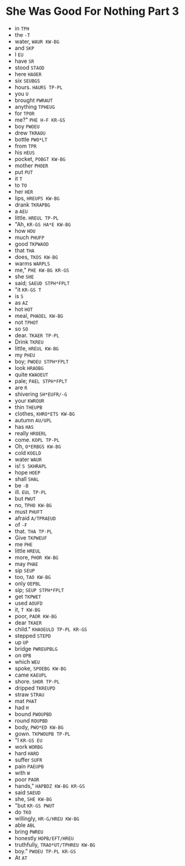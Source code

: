 # She Was Good For Nothing Part 3

* in `TPH`
* the `-T`
* water, `WAUR KW-BG`
* and `SKP`
* I `EU`
* have `SR`
* stood `STAOD`
* here `HAOER`
* six `SEUBGS`
* hours. `HAURS TP-PL`
* you `U`
* brought `PWRAUT`
* anything `TPHEUG`
* for `TPOR`
* me?" `PHE H-F KR-GS`
* boy `PWOEU`
* drew `TKRAOU`
* bottle `PWO*LT`
* from `TPR`
* his `HEUS`
* pocket, `POBGT KW-BG`
* mother `PHOER`
* put `PUT`
* it `T`
* to `TO`
* her `HER`
* lips, `HREUPS KW-BG`
* drank `TKRAPBG`
* a `AEU`
* little. `HREUL TP-PL`
* "Ah, `KR-GS HA*E KW-BG`
* how `HOU`
* much `PHUFP`
* good `TKPWAOD`
* that `THA`
* does, `TKOS KW-BG`
* warms `WARPLS`
* me," `PHE KW-BG KR-GS`
* she `SHE`
* said; `SAEUD STPH*FPLT`
* "it `KR-GS T`
* is `S`
* as `AZ`
* hot `HOT`
* meal, `PHAOEL KW-BG`
* not `TPHOT`
* so `SO`
* dear. `TKAER TP-PL`
* Drink `TKREU`
* little, `HREUL KW-BG`
* my `PHEU`
* boy; `PWOEU STPH*FPLT`
* look `HRAOBG`
* quite `KWAOEUT`
* pale; `PAEL STPH*FPLT`
* are `R`
* shivering `SH*EUFR/-G`
* your `KWROUR`
* thin `THEUPB`
* clothes, `KHRO*ETS KW-BG`
* autumn `AU/UPL`
* has `HAS`
* really `HROERL`
* come. `KOPL TP-PL`
* Oh, `O*ERBGS KW-BG`
* cold `KOELD`
* water `WAUR`
* is! `S SKHRAPL`
* hope `HOEP`
* shall `SHAL`
* be `-B`
* ill. `EUL TP-PL`
* but `PWUT`
* no, `TPHO KW-BG`
* must `PHUFT`
* afraid `A/TPRAEUD`
* of `-F`
* that. `THA TP-PL`
* Give `TKPWEUF`
* me `PHE`
* little `HREUL`
* more, `PHOR KW-BG`
* may `PHAE`
* sip `SEUP`
* too, `TAO KW-BG`
* only `OEPBL`
* sip; `SEUP STPH*FPLT`
* get `TKPWET`
* used `AOUFD`
* it, `T KW-BG`
* poor, `PAOR KW-BG`
* dear `TKAER`
* child." `KHAOEULD TP-PL KR-GS`
* stepped `STEPD`
* up `UP`
* bridge `PWREUPBLG`
* on `OPB`
* which `WEU`
* spoke, `SPOEBG KW-BG`
* came `KAEUPL`
* shore. `SHOR TP-PL`
* dripped `TKREUPD`
* straw `STRAU`
* mat `PHAT`
* had `H`
* bound `PWOUPBD`
* round `ROUPBD`
* body, `PWO*ED KW-BG`
* gown. `TKPWOUPB TP-PL`
* "I `KR-GS EU`
* work `WORBG`
* hard `HARD`
* suffer `SUFR`
* pain `PAEUPB`
* with `W`
* poor `PAOR`
* hands," `HAPBDZ KW-BG KR-GS`
* said `SAEUD`
* she, `SHE KW-BG`
* "but `KR-GS PWUT`
* do `TKO`
* willingly, `HR-G/HREU KW-BG`
* able `ABL`
* bring `PWREU`
* honestly `HOPB/EFT/HREU`
* truthfully, `TRAO*UT/TPHREU KW-BG`
* boy." `PWOEU TP-PL KR-GS`
* At `AT`
